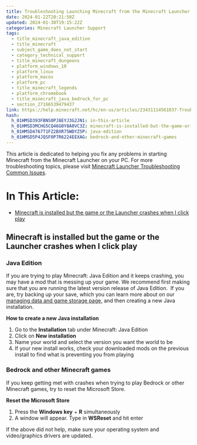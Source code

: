 ```yaml
---
title: Troubleshooting Launching Minecraft from the Minecraft Launcher
date: 2024-01-22T20:21:50Z
updated: 2024-01-30T19:15:22Z
categories: Minecraft Launcher Support
tags:
  - title_minecraft_java_edition
  - title_minecraft
  - subject_game_does_not_start
  - category_technical_support
  - title_minecraft_dungeons
  - platform_windows_10
  - platform_linux
  - platform_macos
  - platform_pc
  - title_minecraft_legends
  - platform_chromebook
  - title_minecraft_java_bedrock_for_pc
  - section_27166539479437
link: https://help.minecraft.net/hc/en-us/articles/23431114561037-Troubleshooting-Launching-Minecraft-from-the-Minecraft-Launcher
hash:
  h_01HMSD393FBNS0PJ8EYJ3G2JN1: in-this-article
  h_01HMSD3MCHG5CQ46G0Y8A0VC3Z: minecraft-is-installed-but-the-game-or-the-launcher-crashes-when-i-click-play
  h_01HMSD4767T1FZ2BXR75WDYZ5P: java-edition
  h_01HMSD5P4JQSF0P7R6224EEXAG: bedrock-and-other-minecraft-games
---
```


This article is dedicated to helping you fix any problems in starting Minecraft from the Minecraft Launcher on your PC. For more troubleshooting topics, please visit [Minecraft Launcher Troubleshooting Common Issues](./Minecraft-Launcher-Support.md).

# In This Article:

- [Minecraft is installed but the game or the Launcher crashes when I click play](https://minecrafthelp.zendesk.com/hc/en-us/articles/undefined#h_01HMSD3MCHG5CQ46G0Y8A0VC3Z)

## Minecraft is installed but the game or the Launcher crashes when I click play

### Java Edition

If you are trying to play Minecraft: Java Edition and it keeps crashing, you may have a mod that is messing up your game. We recommend first making sure that you are running the latest version release of Java Edition.  If you are, try backing up your save, which you can learn more about on our [managing data and game storage page,](../Backup-Restore/Locating-Minecraft-Java-Edition-Files-for-Backup-or-Transfer.md) and then creating a new Java installation.

**How to create a new Java installation**

1.  Go to the **Installation** tab under Minecraft: Java Edition
2.  Click on **New installation**
3.  Name your world and select the version you want the world to be
4.  If your new install works, check your downloaded mods on the previous install to find what is preventing you from playing

### Bedrock and other Minecraft games

If you keep getting met with crashes when trying to play Bedrock or other Minecraft games, try to reset the Microsoft Store.

**Reset the Microsoft Store**

1.  Press the **Windows key** + **R** simultaneously 
2.  A window will appear. Type in **WSReset** and hit enter 

If the above did not help, make sure your operating system and video/graphics drivers are updated.
